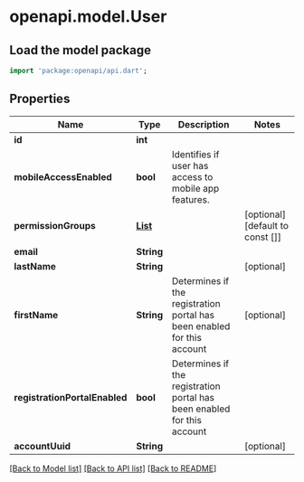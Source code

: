 # openapi.model.User

## Load the model package
```dart
import 'package:openapi/api.dart';
```

## Properties
Name | Type | Description | Notes
------------ | ------------- | ------------- | -------------
**id** | **int** |  | 
**mobileAccessEnabled** | **bool** | Identifies if user has access to mobile app features. | 
**permissionGroups** | [**List<PermissionGroup>**](PermissionGroup.md) |  | [optional] [default to const []]
**email** | **String** |  | 
**lastName** | **String** |  | [optional] 
**firstName** | **String** | Determines if the registration portal has been enabled for this account | [optional] 
**registrationPortalEnabled** | **bool** | Determines if the registration portal has been enabled for this account | 
**accountUuid** | **String** |  | [optional] 

[[Back to Model list]](../README.md#documentation-for-models) [[Back to API list]](../README.md#documentation-for-api-endpoints) [[Back to README]](../README.md)


